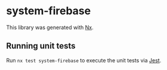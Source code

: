 # system-firebase

This library was generated with [Nx](https://nx.dev).

## Running unit tests

Run `nx test system-firebase` to execute the unit tests via [Jest](https://jestjs.io).
